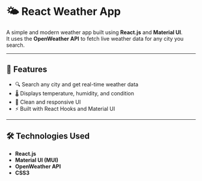# 🌤️ React Weather App

A simple and modern weather app built using **React.js** and **Material UI**.  
It uses the **OpenWeather API** to fetch live weather data for any city you search.

---

## 🧠 Features
- 🔍 Search any city and get real-time weather data  
- 🌡️ Displays temperature, humidity, and condition  
- 🧭 Clean and responsive UI  
- ⚡ Built with React Hooks and Material UI  

---

## 🛠️ Technologies Used
- **React.js**
- **Material UI (MUI)**
- **OpenWeather API**
- **CSS3**